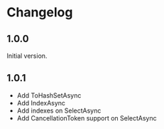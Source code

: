 # Changelog

## 1.0.0

Initial version.

## 1.0.1

 - Add ToHashSetAsync
 - Add IndexAsync
 - Add indexes on SelectAsync 
 - Add CancellationToken support on SelectAsync

